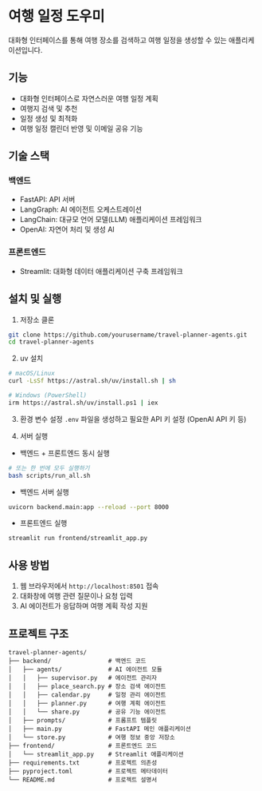 # 여행 일정 도우미

대화형 인터페이스를 통해 여행 장소를 검색하고 여행 일정을 생성할 수 있는 애플리케이션입니다.

## 기능

-   대화형 인터페이스로 자연스러운 여행 일정 계획
-   여행지 검색 및 추천
-   일정 생성 및 최적화
-   여행 일정 캘린더 반영 및 이메일 공유 기능

## 기술 스택

### 백엔드

-   FastAPI: API 서버
-   LangGraph: AI 에이전트 오케스트레이션
-   LangChain: 대규모 언어 모델(LLM) 애플리케이션 프레임워크
-   OpenAI: 자연어 처리 및 생성 AI

### 프론트엔드

-   Streamlit: 대화형 데이터 애플리케이션 구축 프레임워크

## 설치 및 실행

1. 저장소 클론

```bash
git clone https://github.com/yourusername/travel-planner-agents.git
cd travel-planner-agents
```

2. uv 설치

```bash
# macOS/Linux
curl -LsSf https://astral.sh/uv/install.sh | sh

# Windows (PowerShell)
irm https://astral.sh/uv/install.ps1 | iex
```

3. 환경 변수 설정
   `.env` 파일을 생성하고 필요한 API 키 설정 (OpenAI API 키 등)

4. 서버 실행

-   백엔드 + 프론트엔드 동시 실행

```bash
# 또는 한 번에 모두 실행하기
bash scripts/run_all.sh
```

-   백엔드 서버 실행

```bash
uvicorn backend.main:app --reload --port 8000
```

-   프론트엔드 실행

```bash
streamlit run frontend/streamlit_app.py
```

## 사용 방법

1. 웹 브라우저에서 `http://localhost:8501` 접속
2. 대화창에 여행 관련 질문이나 요청 입력
3. AI 에이전트가 응답하며 여행 계획 작성 지원

## 프로젝트 구조

```
travel-planner-agents/
├── backend/                # 백엔드 코드
│   ├── agents/             # AI 에이전트 모듈
│   │   ├── supervisor.py   # 에이전트 관리자
│   │   ├── place_search.py # 장소 검색 에이전트
│   │   ├── calendar.py     # 일정 관리 에이전트
│   │   ├── planner.py      # 여행 계획 에이전트
│   │   └── share.py        # 공유 기능 에이전트
│   ├── prompts/            # 프롬프트 템플릿
│   ├── main.py             # FastAPI 메인 애플리케이션
│   └── store.py            # 여행 정보 중앙 저장소
├── frontend/               # 프론트엔드 코드
│   └── streamlit_app.py    # Streamlit 애플리케이션
├── requirements.txt        # 프로젝트 의존성
├── pyproject.toml          # 프로젝트 메타데이터
└── README.md               # 프로젝트 설명서
```

